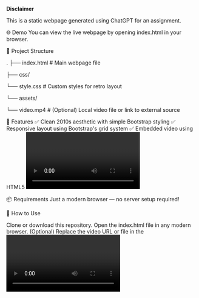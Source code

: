 **Disclaimer**

This is a static webpage generated using ChatGPT for an assignment.

🌐 Demo
You can view the live webpage by opening index.html in your browser.

📁 Project Structure

.
├── index.html         # Main webpage file

├── css/

└── style.css      # Custom styles for retro layout

└── assets/

└── video.mp4      # (Optional) Local video file or link to external source

🚀 Features
✅ Clean 2010s aesthetic with simple Bootstrap styling
✅ Responsive layout using Bootstrap's grid system
✅ Embedded video using HTML5 <video> tag or YouTube iframe
✅ Placeholder text using Lorem Ipsum
✅ Lightweight and fast loading

📦 Requirements
Just a modern browser — no server setup required!

🔧 How to Use

Clone or download this repository.
Open the index.html file in any modern browser.
(Optional) Replace the video URL or file in the <video> or <iframe> tag.
Customize the style.css file if you'd like to change the theme or layout.

🎨 Customization

You can update the colors, fonts, or layout in style.css.
Update content text by editing the index.html.
To change the video, replace the link or source path inside the <video> or <iframe> tag.

📝 License

This project is free to use and modify — no license attached.
